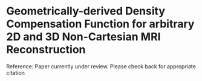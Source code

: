 # Geometrically-derived Density Compensation Function for arbitrary 2D and 3D Non-Cartesian MRI Reconstruction
Reference: Paper currently under review. Please check back for appropriate citation
